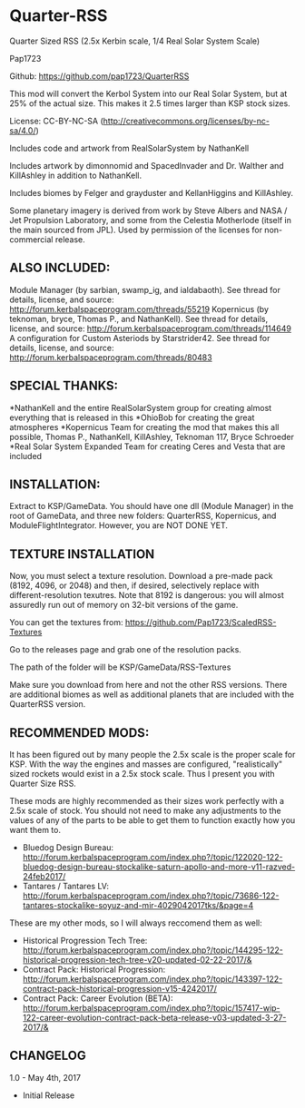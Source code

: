 # Quarter-RSS

Quarter Sized RSS (2.5x Kerbin scale, 1/4 Real Solar System Scale)

Pap1723

Github: https://github.com/pap1723/QuarterRSS

This mod will convert the Kerbol System into our Real Solar System, but at 25% of the actual size. This makes it 2.5 times larger than KSP stock sizes.

License: CC-BY-NC-SA (http://creativecommons.org/licenses/by-nc-sa/4.0/)


Includes code and artwork from RealSolarSystem by NathanKell

Includes artwork by dimonnomid and SpacedInvader and Dr. Walther and KillAshley in addition to NathanKell.

Includes biomes by Felger and grayduster and KellanHiggins and KillAshley.

Some planetary imagery is derived from work by Steve Albers and NASA / Jet Propulsion Laboratory, and some from the Celestia Motherlode (itself in the main sourced from JPL). Used by permission of the licenses for non-commercial release.

## ALSO INCLUDED:
Module Manager (by sarbian, swamp_ig, and ialdabaoth). See thread for details, license, and source: http://forum.kerbalspaceprogram.com/threads/55219
Kopernicus (by teknoman, bryce, Thomas P., and NathanKell). See thread for details, license, and source: http://forum.kerbalspaceprogram.com/threads/114649
A configuration for Custom Asteriods by Starstrider42. See thread for details, license, and source: http://forum.kerbalspaceprogram.com/threads/80483

## SPECIAL THANKS:
*NathanKell and the entire RealSolarSystem group for creating almost everything that is released in this
*OhioBob for creating the great atmospheres
*Kopernicus Team for creating the mod that makes this all possible, Thomas P., NathanKell, KillAshley, Teknoman 117, Bryce Schroeder
*Real Solar System Expanded Team for creating Ceres and Vesta that are included

## INSTALLATION:
Extract to KSP/GameData. You should have one dll (Module Manager) in the root of GameData, and three new folders: QuarterRSS, Kopernicus, and ModuleFlightIntegrator. However, you are NOT DONE YET.

## TEXTURE INSTALLATION
Now, you must select a texture resolution. Download a pre-made pack (8192, 4096, or 2048) and then, if desired, selectively replace with different-resolution texutres. Note that 8192 is dangerous: you will almost assuredly run out of memory on 32-bit versions of the game.

You can get the textures from: https://github.com/Pap1723/ScaledRSS-Textures

Go to the releases page and grab one of the resolution packs.

The path of the folder will be KSP/GameData/RSS-Textures

Make sure you download from here and not the other RSS versions. There are additional biomes as well as additional planets that are included with the QuarterRSS version.

## RECOMMENDED MODS:
It has been figured out by many people the 2.5x scale is the proper scale for KSP. With the way the engines and masses are configured, "realistically" sized rockets would exist in a 2.5x stock scale. Thus I present you with Quarter Size RSS.

These mods are highly recommended as their sizes work perfectly with a 2.5x scale of stock. You should not need to make any adjustments to the values of any of the parts to be able to get them to function exactly how you want them to.
* Bluedog Design Bureau: http://forum.kerbalspaceprogram.com/index.php?/topic/122020-122-bluedog-design-bureau-stockalike-saturn-apollo-and-more-v11-razved-24feb2017/
* Tantares / Tantares LV: http://forum.kerbalspaceprogram.com/index.php?/topic/73686-122-tantares-stockalike-soyuz-and-mir-4029042017tks/&page=4

These are my other mods, so I will always reccomend them as well:
* Historical Progression Tech Tree: http://forum.kerbalspaceprogram.com/index.php?/topic/144295-122-historical-progression-tech-tree-v20-updated-02-22-2017/&
* Contract Pack: Historical Progression: http://forum.kerbalspaceprogram.com/index.php?/topic/143397-122-contract-pack-historical-progression-v15-4242017/
* Contract Pack: Career Evolution (BETA): http://forum.kerbalspaceprogram.com/index.php?/topic/157417-wip-122-career-evolution-contract-pack-beta-release-v03-updated-3-27-2017/&

## CHANGELOG

1.0 - May 4th, 2017
* Initial Release